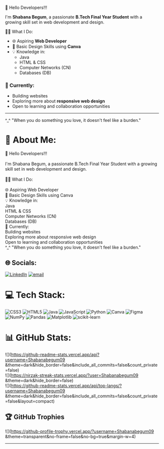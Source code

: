  👋 Hello Developers!!!

I'm **Shabana Begum**, a passionate **B.Tech Final Year Student** with a growing skill set in web development and design.

👩‍💻 What I Do:
- 🌐 Aspiring **Web Developer**
- 🎨 Basic Design Skills using **Canva**
- 💡 Knowledge in:
  - Java
  - HTML & CSS
  - Computer Networks (CN)
  - Databases (DB)

### 🚀 Currently:
- Building websites
- Exploring more about **responsive web design**
- Open to learning and collaboration opportunities

---

^_^ "When you do something you love, it doesn't feel like a burden."

# 💫 About Me:
👋 Hello Developers!!!<br><br>I'm Shabana Begum, a passionate B.Tech Final Year Student with a growing skill set in web development and design.<br><br>👩‍💻 What I Do:<br><br>🌐 Aspiring Web Developer<br>🎨 Basic Design Skills using Canva<br>💡 Knowledge in:<br>Java<br>HTML & CSS<br>Computer Networks (CN)<br>Databases (DB)<br>🚀 Currently:<br>Building websites<br>Exploring more about responsive web design<br>Open to learning and collaboration opportunities<br>^_^ "When you do something you love, it doesn't feel like a burden."


## 🌐 Socials:
[![LinkedIn](https://img.shields.io/badge/LinkedIn-%230077B5.svg?logo=linkedin&logoColor=white)](https://linkedin.com/in//shabana-begum-n-949a18253) [![email](https://img.shields.io/badge/Email-D14836?logo=gmail&logoColor=white)](mailto:shabanansb04@gmail.com) 

# 💻 Tech Stack:
![CSS3](https://img.shields.io/badge/css3-%231572B6.svg?style=for-the-badge&logo=css3&logoColor=white) ![HTML5](https://img.shields.io/badge/html5-%23E34F26.svg?style=for-the-badge&logo=html5&logoColor=white) ![Java](https://img.shields.io/badge/java-%23ED8B00.svg?style=for-the-badge&logo=openjdk&logoColor=white) ![JavaScript](https://img.shields.io/badge/javascript-%23323330.svg?style=for-the-badge&logo=javascript&logoColor=%23F7DF1E) ![Python](https://img.shields.io/badge/python-3670A0?style=for-the-badge&logo=python&logoColor=ffdd54) ![Canva](https://img.shields.io/badge/Canva-%2300C4CC.svg?style=for-the-badge&logo=Canva&logoColor=white) ![Figma](https://img.shields.io/badge/figma-%23F24E1E.svg?style=for-the-badge&logo=figma&logoColor=white) ![NumPy](https://img.shields.io/badge/numpy-%23013243.svg?style=for-the-badge&logo=numpy&logoColor=white) ![Pandas](https://img.shields.io/badge/pandas-%23150458.svg?style=for-the-badge&logo=pandas&logoColor=white) ![Matplotlib](https://img.shields.io/badge/Matplotlib-%23ffffff.svg?style=for-the-badge&logo=Matplotlib&logoColor=black) ![scikit-learn](https://img.shields.io/badge/scikit--learn-%23F7931E.svg?style=for-the-badge&logo=scikit-learn&logoColor=white)
# 📊 GitHub Stats:
![](https://github-readme-stats.vercel.app/api?username=Shabanabegum09 &theme=dark&hide_border=false&include_all_commits=false&count_private=false)<br/>
![](https://nirzak-streak-stats.vercel.app/?user=Shabanabegum09 &theme=dark&hide_border=false)<br/>
![](https://github-readme-stats.vercel.app/api/top-langs/?username=Shabanabegum09 &theme=dark&hide_border=false&include_all_commits=false&count_private=false&layout=compact)

## 🏆 GitHub Trophies
![](https://github-profile-trophy.vercel.app/?username=Shabanabegum09 &theme=transparent&no-frame=false&no-bg=true&margin-w=4)

---
